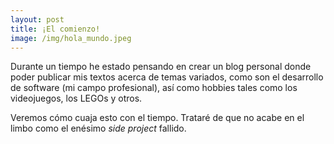 ```yaml
---
layout: post
title: ¡El comienzo!
image: /img/hola_mundo.jpeg
---
```


Durante un tiempo he estado pensando en crear un blog personal donde poder publicar mis textos acerca de temas variados, como son el desarrollo de software (mi campo profesional), así como hobbies tales como los videojuegos, los LEGOs y otros.

Veremos cómo cuaja esto con el tiempo. Trataré de que no acabe en el limbo como el enésimo _side project_ fallido.